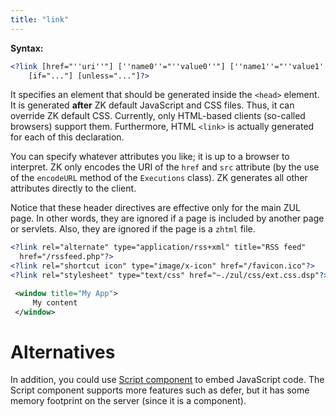 ```yaml
---
title: "link"
---
```


**Syntax:**

```xml
<?link [href="''uri''"] [''name0''="''value0''"] [''name1''="''value1''"] [''name2''="''value2''"]
    [if="..."] [unless="..."]?>
```

It specifies an element that should be generated inside the `<head>`
element. It is generated **after** ZK default JavaScript and CSS files.
Thus, it can override ZK default CSS. Currently, only HTML-based clients
(so-called browsers) support them. Furthermore, HTML `<link>` is
actually generated for each of this declaration.

You can specify whatever attributes you like; it is up to a browser to
interpret. ZK only encodes the URI of the `href` and `src` attribute (by
the use of the `encodeURL` method of the `Executions` class). ZK
generates all other attributes directly to the client.

Notice that these header directives are effective only for the main ZUL
page. In other words, they are ignored if a page is included by another
page or servlets. Also, they are ignored if the page is a `zhtml` file.

```xml
<?link rel="alternate" type="application/rss+xml" title="RSS feed"
  href="/rssfeed.php"?>
<?link rel="shortcut icon" type="image/x-icon" href="/favicon.ico"?>
<?link rel="stylesheet" type="text/css" href="~./zul/css/ext.css.dsp"?>

 <window title="My App">
     My content
 </window>
```

# Alternatives

In addition, you could use [ Script component]({{site.baseurl}}/zk_component_ref/script)
to embed JavaScript code. The Script component supports more features
such as defer, but it has some memory footprint on the server (since it
is a component).

